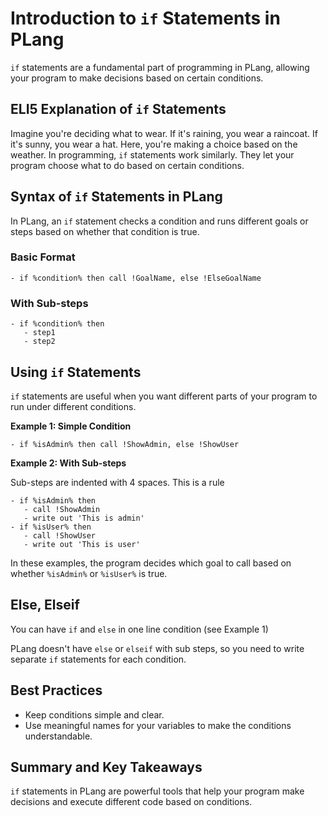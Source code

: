 # Introduction to `if` Statements in PLang

`if` statements are a fundamental part of programming in PLang, allowing your program to make decisions based on certain conditions.

## ELI5 Explanation of `if` Statements

Imagine you're deciding what to wear. If it's raining, you wear a raincoat. If it's sunny, you wear a hat. Here, you're making a choice based on the weather. In programming, `if` statements work similarly. They let your program choose what to do based on certain conditions.

## Syntax of `if` Statements in PLang

In PLang, an `if` statement checks a condition and runs different goals or steps based on whether that condition is true.

### Basic Format
```plang
- if %condition% then call !GoalName, else !ElseGoalName
```

### With Sub-steps
```plang
- if %condition% then
   - step1
   - step2
```

## Using `if` Statements

`if` statements are useful when you want different parts of your program to run under different conditions.

**Example 1: Simple Condition**
```plang
- if %isAdmin% then call !ShowAdmin, else !ShowUser
```

**Example 2: With Sub-steps**

Sub-steps are indented with 4 spaces. This is a rule

```plang
- if %isAdmin% then
   - call !ShowAdmin
   - write out 'This is admin'
- if %isUser% then
   - call !ShowUser
   - write out 'This is user'
```

In these examples, the program decides which goal to call based on whether `%isAdmin%` or `%isUser%` is true.

## Else, Elseif

You can have `if` and `else` in one line condition (see Example 1)

PLang doesn't have `else` or `elseif` with sub steps, so you need to write separate `if` statements for each condition.

## Best Practices

- Keep conditions simple and clear.
- Use meaningful names for your variables to make the conditions understandable.

## Summary and Key Takeaways

`if` statements in PLang are powerful tools that help your program make decisions and execute different code based on conditions.
